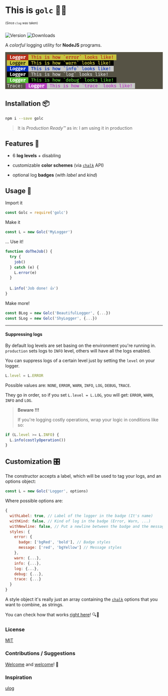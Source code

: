 # This is `golc` 🌈📝
<sup><sup>(Since `clog` was taken)</sup></sup>

![Version](https://img.shields.io/npm/v/golc.svg?color=green&label=version)
![Downloads](https://img.shields.io/npm/dt/golc.svg)


A *colorful* logging utility for **NodeJS** programs.

![Screenshot of golc](images/example.png)

## Installation 📦

```sh
npm i --save golc
```

> It is *Production Ready️™* as in: I am using it in production

## Features 🍕

+ 6 **log levels** + disabling

+ customizable **color schemes** (via [`chalk`](https://github.com/chalk/chalk) API)

+ optional log **badges** (with *label* and *kind*)

## Usage 🚀

Import it
```javascript
const Golc = require('golc')
```

Make it
```javascript
const L = new Golc('MyLogger')
```

... Use it!
```javascript
function doTheJob() {
  try {
    job()
  } catch (e) {
    L.error(e)
  }

  L.info('Job done! 👍')
}
```

Make more!

```javascript
const BLog = new Golc('BeautifulLogger', {...})
const SLog = new Golc('ShyLogger', {...})
```

* * *
#### Suppressing logs

By default log levels are set basing on the environment you're running in.
`production` sets logs to `INFO` level, others will have all the logs enabled.

You can suppress logs of a certain level just by setting the `level` on your logger.
```javascript
L.level = L.ERROR
```

Possible values are: `NONE`, `ERROR`, `WARN`, `INFO`, `LOG`, `DEBUG`, `TRACE`.

They go in order, so if you set `L.level = L.LOG`, you will get: `ERROR`, `WARN`, `INFO` and `LOG`.


> **Beware !!!**
>
>  If you're logging costly operations, wrap your logic in conditions like so:

```javascript
if (L.level >= L.INFO) {
  L.info(costlyOperation())
}
```

## Customization 🎛
The constructor accepts a label, which will be used to tag your logs, and an options object:

```javascript
const L = new Golc('Logger', options)
```

Where possible options are:

```javascript
{
  withLabel: true, // Label of the logger in the badge (It's name)
  withKind: false, // Kind of log in the badge (Error, Warn, ...)
  withNewline: false, // Put a newline between the badge and the message
  styles: {
    error: {
      badge: ['bgRed', 'bold'], // Badge styles
      message: ['red', 'bgYellow'] // Message styles
    },
    warn: {...},
    info: {...},
    log: {...},
    debug: {...},
    trace: {...}
  }
}
```

A style object it's really just an array containing the [`chalk`](https://github.com/chalk/chalk) options that you want to combine, as strings.

You can check how that works [right here](https://github.com/bugged-reality/golc/blob/master/index.js#L13)! 🔍👀

### License

[MIT](LICENSE)

### Contributions / Suggestions


[Welcome](https://github.com/bugged-reality/golc/pulls) and [welcome](https://github.com/bugged-reality/golc/issues)! 🤗

### Inspiration

[ulog](https://github.com/download/ulog)
